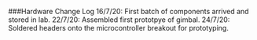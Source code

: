 ###Hardware Change Log
16/7/20: First batch of components arrived and stored in lab.
22/7/20: Assembled first prototpye of gimbal.
24/7/20: Soldered headers onto the microcontroller breakout for prototyping.
